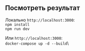 ## Посмотреть результат

Локально `http://localhost:3000`:\
`npm install`\
`npm run dev`

Или `http://localhost:3000`:\
`docker-compose up -d --build`\